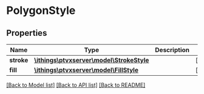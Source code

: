 # PolygonStyle

## Properties
Name | Type | Description | Notes
------------ | ------------- | ------------- | -------------
**stroke** | [**\ithings\ptvxserver\model\StrokeStyle**](StrokeStyle.md) |  | [optional] 
**fill** | [**\ithings\ptvxserver\model\FillStyle**](FillStyle.md) |  | [optional] 

[[Back to Model list]](../../README.md#documentation-for-models) [[Back to API list]](../../README.md#documentation-for-api-endpoints) [[Back to README]](../../README.md)

